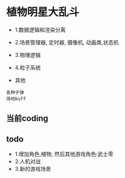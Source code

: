 # 植物明星大乱斗

- 1.数据逻辑和渲染分离
- 2.场景管理器, 定时器, 摄像机, 动画类,状态机
- 3.物理逻辑
- 4.粒子系统

- 其他
```
各种子弹
场地buff
```

## 当前coding


## todo
- 1.增加角色,植物, 然后其他游戏角色:武士零
- 2.人机对战
- 3.新的游戏场景

